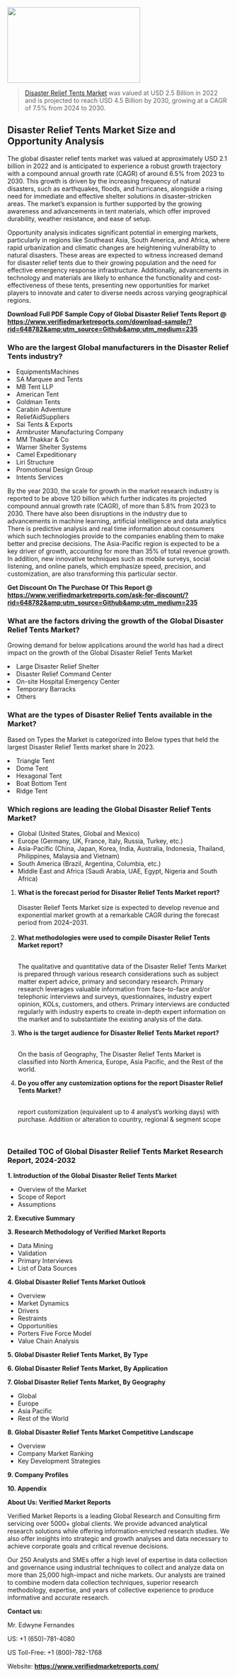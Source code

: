<img src="https://ffe5etoiles.com/wp-content/uploads/2024/12/MST1-300x171.png" alt="" width="300" height="171" class="alignnone size-medium wp-image-20088" /><blockquote><p><p><a href="https://www.verifiedmarketreports.com/download-sample/?rid=648782&utm_source=Github&utm_medium=235" target="_blank">Disaster Relief Tents Market</a> was valued at USD 2.5 Billion in 2022 and is projected to reach USD 4.5 Billion by 2030, growing at a CAGR of 7.5% from 2024 to 2030.</p></blockquote><p><h2>Disaster Relief Tents Market Size and Opportunity Analysis</h2><p>The global disaster relief tents market was valued at approximately USD 2.1 billion in 2022 and is anticipated to experience a robust growth trajectory with a compound annual growth rate (CAGR) of around 6.5% from 2023 to 2030. This growth is driven by the increasing frequency of natural disasters, such as earthquakes, floods, and hurricanes, alongside a rising need for immediate and effective shelter solutions in disaster-stricken areas. The market’s expansion is further supported by the growing awareness and advancements in tent materials, which offer improved durability, weather resistance, and ease of setup.</p><p>Opportunity analysis indicates significant potential in emerging markets, particularly in regions like Southeast Asia, South America, and Africa, where rapid urbanization and climatic changes are heightening vulnerability to natural disasters. These areas are expected to witness increased demand for disaster relief tents due to their growing population and the need for effective emergency response infrastructure. Additionally, advancements in technology and materials are likely to enhance the functionality and cost-effectiveness of these tents, presenting new opportunities for market players to innovate and cater to diverse needs across varying geographical regions.</p></p><p class=""><strong>Download Full PDF Sample Copy of Global Disaster Relief Tents Report @ <a href="https://www.verifiedmarketreports.com/download-sample/?rid=648782&amp;utm_source=Github&amp;utm_medium=235" target="_blank">https://www.verifiedmarketreports.com/download-sample/?rid=648782&amp;utm_source=Github&amp;utm_medium=235</a></strong></p><h3 id="" class="">Who are the largest Global manufacturers in the Disaster Relief Tents industry?</h3><p><li>EquipmentsMachines</li><li> SA Marquee and Tents</li><li> MB Tent LLP</li><li> American Tent</li><li> Goldman Tents</li><li> Carabin Adventure</li><li> ReliefAidSuppliers</li><li> Sai Tents & Exports</li><li> Armbruster Manufacturing Company</li><li> MM Thakkar & Co</li><li> Warner Shelter Systems</li><li> Camel Expeditionary</li><li> Liri Structure</li><li> Promotional Design Group</li><li> Intents Services</li></p><div class=""><div class="" dir="" data-message-author-role="" data-message-id="" data-message-model-slug=""><div class=""><div class=""><div class=""><div class="" dir="" data-message-author-role="" data-message-id="" data-message-model-slug=""><div class=""><div class=""><p>By the year 2030, the scale for growth in the market research industry is reported to be above 120 billion which further indicates its projected compound annual growth rate (CAGR), of more than 5.8% from 2023 to 2030. There have also been disruptions in the industry due to advancements in machine learning, artificial intelligence and data analytics There is predictive analysis and real time information about consumers which such technologies provide to the companies enabling them to make better and precise decisions. The Asia-Pacific region is expected to be a key driver of growth, accounting for more than 35% of total revenue growth. In addition, new innovative techniques such as mobile surveys, social listening, and online panels, which emphasize speed, precision, and customization, are also transforming this particular sector.</p><p><strong>Get Discount On The Purchase Of This Report @&nbsp; <a href="https://www.verifiedmarketreports.com/ask-for-discount/?rid=648782&amp;utm_source=Github&amp;utm_medium=235" target="_blank">https://www.verifiedmarketreports.com/ask-for-discount/?rid=648782&amp;utm_source=Github&amp;utm_medium=235</a></strong></p></div></div></div></div></div></div></div></div><h3 id="" class="">What are the factors driving the growth of the Global Disaster Relief Tents Market?</h3><p id="" class="">Growing demand for below applications around the world has had a direct impact on the growth of the Global Disaster Relief Tents Market</p><p id="" class=""><li>Large Disaster Relief Shelter</li><li> Disaster Relief Command Center</li><li> On-site Hospital Emergency Center</li><li> Temporary Barracks</li><li> Others</li></p><h3 id="" class="">What are the types of Disaster Relief Tents available in the Market?</h3><p id="" class="">Based on Types the Market is categorized into Below types that held the largest Disaster Relief Tents market share In 2023.</p><p id="" class=""><li>Triangle Tent</li><li> Dome Tent</li><li> Hexagonal Tent</li><li> Boat Bottom Tent</li><li> Ridge Tent</li></p><h3 id="" class="">Which regions are leading the Global Disaster Relief Tents Market?</h3><ul><li>Global (United States, Global and Mexico)</li><li>Europe (Germany, UK, France, Italy, Russia, Turkey, etc.)</li><li>Asia-Pacific (China, Japan, Korea, India, Australia, Indonesia, Thailand, Philippines, Malaysia and Vietnam)</li><li>South America (Brazil, Argentina, Columbia, etc.)</li><li>Middle East and Africa (Saudi Arabia, UAE, Egypt, Nigeria and South Africa)</li></ul><p><ol><li><strong>What is the forecast period for Disaster Relief Tents Market report?<br /></strong><br /><span data-sheets-root="1" data-sheets-value="{&quot;1&quot;:2,&quot;2&quot;:&quot;XXXX size is expected to develop revenue and exponential market growth at a remarkable CAGR during the forecast period from 2024&ndash;2030.&quot;}" data-sheets-userformat="{&quot;2&quot;:12674,&quot;4&quot;:{&quot;1&quot;:2,&quot;2&quot;:16776960},&quot;10&quot;:2,&quot;11&quot;:0,&quot;15&quot;:&quot;Arial&quot;,&quot;16&quot;:12}">Disaster Relief Tents Market size is expected to develop revenue and exponential market growth at a remarkable CAGR during the forecast period from 2024&ndash;2031.</span><br /><br /></li><li><strong>What methodologies were used to compile Disaster Relief Tents Market report?<br /><br /></strong><p>The qualitative and quantitative data of the&nbsp;Disaster Relief Tents Market is prepared through various research considerations such as subject matter expert advice, primary and secondary research. Primary research leverages valuable information from face-to-face and/or telephonic interviews and surveys, questionnaires, industry expert opinion, KOLs, customers, and others. Primary interviews are conducted regularly with industry experts to create in-depth expert information on the market and to substantiate the existing analysis of the data.&nbsp;</p></li><li><strong>Who is the target audience for Disaster Relief Tents Market report?<br /><br /></strong><p>On the basis of Geography, The&nbsp;Disaster Relief Tents Market is classified into North America, Europe, Asia Pacific, and the Rest of the world.</p></li><li><strong>Do you offer any customization options for the report Disaster Relief Tents Market?<br /><br /></strong><p>report customization (equivalent up to 4 analyst&rsquo;s working days) with purchase. Addition or alteration to country, regional &amp; segment scope</p><p>&nbsp;</p></li></ol></p><h3 id="" class="">Detailed TOC of Global Disaster Relief Tents Market Research Report, 2024-2032</h3><p id="" class=""><strong>1. Introduction of the Global Disaster Relief Tents Market</strong></p><ul><li>Overview of the Market</li><li>Scope of Report</li><li>Assumptions</li></ul><p id="" class=""><strong>2. Executive Summary</strong></p><p id="" class=""><strong>3. Research Methodology of&nbsp;Verified Market Reports</strong></p><ul><li>Data Mining</li><li>Validation</li><li>Primary Interviews</li><li>List of Data Sources</li></ul><p id="" class=""><strong>4. Global Disaster Relief Tents Market Outlook</strong></p><ul><li>Overview</li><li>Market Dynamics</li><li>Drivers</li><li>Restraints</li><li>Opportunities</li><li>Porters Five Force Model</li><li>Value Chain Analysis</li></ul><p id="" class=""><strong>5. Global Disaster Relief Tents Market, By&nbsp;Type</strong></p><p id="" class=""><strong>6. Global Disaster Relief Tents Market, By Application</strong></p><p id="" class=""><strong>7. Global Disaster Relief Tents Market, By Geography</strong></p><ul><li>Global</li><li>Europe</li><li>Asia Pacific</li><li>Rest of the World</li></ul><p id="" class=""><strong>8. Global Disaster Relief Tents Market Competitive Landscape</strong></p><ul><li>Overview</li><li>Company Market Ranking</li><li>Key Development Strategies</li></ul><p id="" class=""><strong>9. Company Profiles</strong></p><p id="" class=""><strong>10. Appendix</strong></p><p id="" class=""><strong>About Us: Verified Market Reports</strong></p><p id="" class="">Verified Market Reports is a leading Global Research and Consulting firm servicing over 5000+ global clients. We provide advanced analytical research solutions while offering information-enriched research studies. We also offer insights into strategic and growth analyses and data necessary to achieve corporate goals and critical revenue decisions.</p><p id="" class="">Our 250 Analysts and SMEs offer a high level of expertise in data collection and governance using industrial techniques to collect and analyze data on more than 25,000 high-impact and niche markets. Our analysts are trained to combine modern data collection techniques, superior research methodology, expertise, and years of collective experience to produce informative and accurate research.</p><p id="" class=""><strong>Contact us:</strong></p><p id="" class="">Mr. Edwyne Fernandes</p><p id="" class="">US: +1 (650)-781-4080</p><p id="" class="">US Toll-Free: +1 (800)-782-1768</p><p id="" class="">Website: <a target="" data-test-app-aware-link=""><strong>https://www.verifiedmarketreports.com/</strong></a></p>
